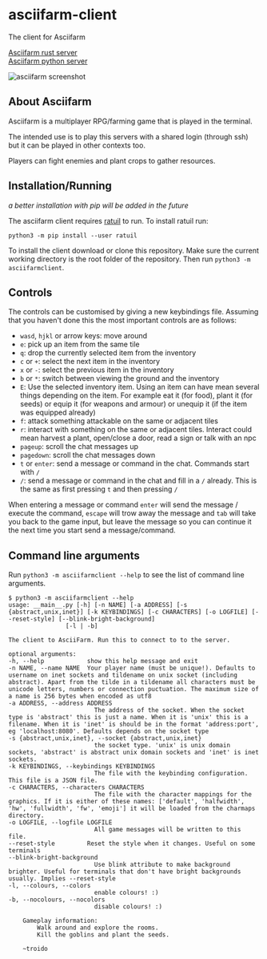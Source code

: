 # asciifarm-client
The client for Asciifarm

[Asciifarm rust server](https://github.com/jmdejong/rustifarm)  
[Asciifarm python server](https://github.com/jmdejong/asciifarm)

![asciifarm screenshot](https://github.com/jmdejong/rustifarm/blob/master/img/Screenshot_2020-04-12_11-31-20.png)

## About Asciifarm

Asciifarm is a multiplayer RPG/farming game that is played in the terminal.

The intended use is to play this servers with a shared login (through ssh) but it can be played in other contexts too.

Players can fight enemies and plant crops to gather resources.

## Installation/Running

_a better installation with pip will be added in the future_

The asciifarm client requires [ratuil](https://github.com/jmdejong/ratuil) to run.
To install ratuil run:

    python3 -m pip install --user ratuil

To install the client download or clone this repository.
Make sure the current working directory is the root folder of the repository.
Then run `python3 -m asciifarmclient`.

## Controls

The controls can be customised by giving a new keybindings file.
Assuming that you haven't done this the most important controls are as follows:

- `wasd`, `hjkl` or arrow keys: move around
- `e`: pick up an item from the same tile
- `q`: drop the currently selected item from the inventory
- `c` or `+`: select the next item in the inventory
- `x` or `-`: select the previous item in the inventory
- `b` or `*`: switch between viewing the ground and the inventory
- `E`: Use the selected inventory item. Using an item can have mean several things depending on the item. For example eat it (for food), plant it (for seeds) or equip it (for weapons and armour) or unequip it (if the item was equipped already)
- `f`: attack something attackable on the same or adjacent tiles
- `r`: interact with something on the same or adjacent tiles. Interact could mean harvest a plant, open/close a door, read a sign or talk with an npc
- `pageup`: scroll the chat messages up
- `pagedown`: scroll the chat messages down
- `t` or `enter`: send a message or command in the chat. Commands start with `/`
- `/`: send a message or command in the chat and fill in a `/` already. This is the same as first pressing `t` and then pressing `/`

When entering a message or command `enter` will send the message / execute the command, `escape` will trow away the message and `tab` will take you back to the game input, but leave the message so you can continue it the next time you start send a message/command.


## Command line arguments

Run `python3 -m asciifarmclient --help` to see the list of command line arguments.

    $ python3 -m asciifarmclient --help
    usage: __main__.py [-h] [-n NAME] [-a ADDRESS] [-s {abstract,unix,inet}] [-k KEYBINDINGS] [-c CHARACTERS] [-o LOGFILE] [--reset-style] [--blink-bright-background]
                    [-l | -b]

    The client to AsciiFarm. Run this to connect to to the server.

    optional arguments:
    -h, --help            show this help message and exit
    -n NAME, --name NAME  Your player name (must be unique!). Defaults to username on inet sockets and tildename on unix socket (including abstract). Apart from the tilde in a tildename all characters must be unicode letters, numbers or connection puctuation. The maximum size of a name is 256 bytes when encoded as utf8
    -a ADDRESS, --address ADDRESS
                            The address of the socket. When the socket type is 'abstract' this is just a name. When it is 'unix' this is a filename. When it is 'inet' is should be in the format 'address:port', eg 'localhost:8080'. Defaults depends on the socket type
    -s {abstract,unix,inet}, --socket {abstract,unix,inet}
                            the socket type. 'unix' is unix domain sockets, 'abstract' is abstract unix domain sockets and 'inet' is inet sockets.
    -k KEYBINDINGS, --keybindings KEYBINDINGS
                            The file with the keybinding configuration. This file is a JSON file.
    -c CHARACTERS, --characters CHARACTERS
                            The file with the character mappings for the graphics. If it is either of these names: ['default', 'halfwidth', 'hw', 'fullwidth', 'fw', 'emoji'] it will be loaded from the charmaps directory.
    -o LOGFILE, --logfile LOGFILE
                            All game messages will be written to this file.
    --reset-style         Reset the style when it changes. Useful on some terminals
    --blink-bright-background
                            Use blink attribute to make background brighter. Useful for terminals that don't have bright backgrounds usually. Implies --reset-style
    -l, --colours, --colors
                            enable colours! :)
    -b, --nocolours, --nocolors
                            disable colours! :)

        Gameplay information:
            Walk around and explore the rooms.
            Kill the goblins and plant the seeds.

        ~troido
